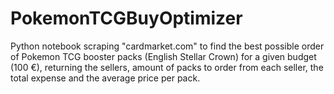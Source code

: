 # PokemonTCGBuyOptimizer
Python notebook scraping "cardmarket.com" to find the best possible order of Pokemon TCG booster packs (English Stellar Crown) for a given budget (100 €), returning the sellers, amount of packs to order from each seller, the total expense and the average price per pack.
